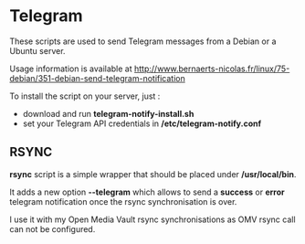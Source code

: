 Telegram
=======

These scripts are used to send Telegram messages from a Debian or a Ubuntu server.

Usage information is available at http://www.bernaerts-nicolas.fr/linux/75-debian/351-debian-send-telegram-notification

To install the script on your server, just :
  * download and run **telegram-notify-install.sh**
  * set your Telegram API credentials in **/etc/telegram-notify.conf**

RSYNC
-----
**rsync** script is a simple wrapper that should be placed under **/usr/local/bin**.

It adds a new option **--telegram** which allows to send a **success** or **error** telegram notification once the rsync synchronisation is over.

I use it with my Open Media Vault rsync synchronisations as OMV rsync call can not be configured.
